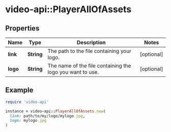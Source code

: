 # video-api::PlayerAllOfAssets

## Properties

| Name | Type | Description | Notes |
| ---- | ---- | ----------- | ----- |
| **link** | **String** | The path to the file containing your logo. | [optional] |
| **logo** | **String** | The name of the file containing the logo you want to use. | [optional] |

## Example

```ruby
require 'video-api'

instance = video-api::PlayerAllOfAssets.new(
  link: path/to/my/logo/mylogo.jpg,
  logo: mylogo.jpg
)
```

